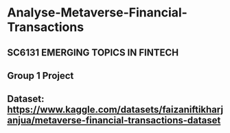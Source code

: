 # Analyse-Metaverse-Financial-Transactions
## SC6131 EMERGING TOPICS IN FINTECH
## Group 1 Project
## Dataset: https://www.kaggle.com/datasets/faizaniftikharjanjua/metaverse-financial-transactions-dataset
